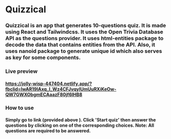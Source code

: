 # Quizzical
### Quizzical is an app that generates 10-questions quiz. It is made using React and Tailwindcss. It uses the Open Trivia Database API as the questions provider. It uses html-entities package to decode the data that contains entities from the API. Also, it uses nanoid package to generate unique id which also serves as key for some components.

### Live preview
#### https://jolly-wisp-447404.netlify.app/?fbclid=IwAR19lAxq_l_Wz4CFJvqyIUmUuRXiKeOw-QW7GWXObgmECAaazF80jf6lHB8

### How to use
#### Simply go to link (provided above ). Click 'Start quiz' then answer the questions by clicking on one of the corresponding choices. Note: All questions are required to be answered.
